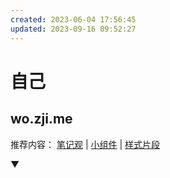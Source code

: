 ```yaml
---
created: 2023-06-04 17:56:45
updated: 2023-09-16 09:52:27
---
```

# 自己

## wo.zji.me

推荐内容： [笔记观](/Notes/0000_我的笔记观.md) | [小组件](/Dataview/Widgets/) | [样式片段](/Dataview/Snippets/)

▼
